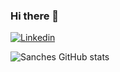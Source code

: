 ### Hi there 👋

[![Linkedin](https://img.shields.io/badge/LinkedIn-0077B5?style=for-the-badge&logo=linkedin&logoColor=white)](https://www.linkedin.com/in/rafael-sanches-0b9365173/)

![Sanches GitHub stats](https://github-readme-stats.vercel.app/api?username=rasanches92&show_icons=true&theme=dark)
